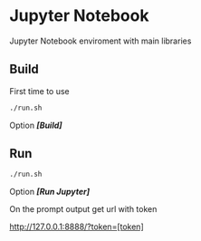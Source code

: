 # Jupyter Notebook

Jupyter Notebook enviroment with main libraries

## Build

First time to use

```sh
./run.sh
```

Option ***[Build]***

## Run

```sh
./run.sh
```

Option ***[Run Jupyter]***

On the prompt output get url with token

http://127.0.0.1:8888/?token=[token]
